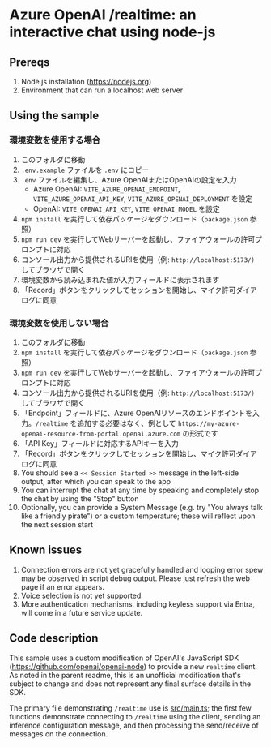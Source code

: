 # Azure OpenAI /realtime: an interactive chat using node-js


## Prereqs

1. Node.js installation (https://nodejs.org)
2. Environment that can run a localhost web server

## Using the sample

### 環境変数を使用する場合

1. このフォルダに移動
2. `.env.example` ファイルを `.env` にコピー
3. `.env` ファイルを編集し、Azure OpenAIまたはOpenAIの設定を入力
   - Azure OpenAI: `VITE_AZURE_OPENAI_ENDPOINT`, `VITE_AZURE_OPENAI_API_KEY`, `VITE_AZURE_OPENAI_DEPLOYMENT` を設定
   - OpenAI: `VITE_OPENAI_API_KEY`, `VITE_OPENAI_MODEL` を設定
4. `npm install` を実行して依存パッケージをダウンロード（`package.json` 参照）
5. `npm run dev` を実行してWebサーバーを起動し、ファイアウォールの許可プロンプトに対応
6. コンソール出力から提供されるURIを使用（例: `http://localhost:5173/`）してブラウザで開く
7. 環境変数から読み込まれた値が入力フィールドに表示されます
8. 「Record」ボタンをクリックしてセッションを開始し、マイク許可ダイアログに同意

### 環境変数を使用しない場合

1. このフォルダに移動
2. `npm install` を実行して依存パッケージをダウンロード（`package.json` 参照）
3. `npm run dev` を実行してWebサーバーを起動し、ファイアウォールの許可プロンプトに対応
4. コンソール出力から提供されるURIを使用（例: `http://localhost:5173/`）してブラウザで開く
5. 「Endpoint」フィールドに、Azure OpenAIリソースのエンドポイントを入力。`/realtime` を追加する必要はなく、例として `https://my-azure-openai-resource-from-portal.openai.azure.com` の形式です
6. 「API Key」フィールドに対応するAPIキーを入力
7. 「Record」ボタンをクリックしてセッションを開始し、マイク許可ダイアログに同意
8. You should see a `<< Session Started >>` message in the left-side output, after which you can speak to the app
9. You can interrupt the chat at any time by speaking and completely stop the chat by using the "Stop" button
10. Optionally, you can provide a System Message (e.g. try "You always talk like a friendly pirate") or a custom temperature; these will reflect upon the next session start

## Known issues

1. Connection errors are not yet gracefully handled and looping error spew may be observed in script debug output. Please just refresh the web page if an error appears.
2. Voice selection is not yet supported.
3. More authentication mechanisms, including keyless support via Entra, will come in a future service update.

## Code description

This sample uses a custom modification of OpenAI's JavaScript SDK (https://github.com/openai/openai-node) to provide a new `realtime` client. As noted in the parent readme, this is an unofficial modification that's subject to change and does not represent any final surface details in the SDK.

The primary file demonstrating `/realtime` use is [src/main.ts](./src/main.ts); the first few functions demonstrate connecting to `/realtime` using the client, sending an inference configuration message, and then processing the send/receive of messages on the connection.
